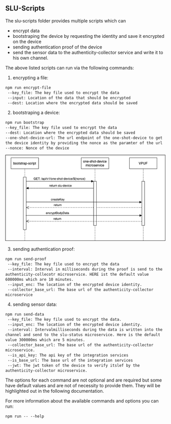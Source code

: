## SLU-Scripts

The slu-scripts folder provides multiple scripts which can 
 + encrypt data
 + bootstraping the device by requesting the identity and save it encrypted on the device
 + sending authentication proof of the device
 + send the sensor data to the authenticity-collector service and write it to his own channel.


The above listed scripts can run via the following commands:

1. encrypting a file:

```
npm run encrypt-file
 --key_file: The key file used to encrypt the data 
 --input: Location of the data that should be encrypted
 --dest: Location where the encrypted data should be saved
```

2. bootstraping a device:
 
 ```
npm run bootstrap
 --key_file: The key file used to encrypt the data 
 --dest: Location where the encrypted data should be saved
 --one-shot-device-url: The url endpoint of the one-shot-device to get the device identity by providing the nonce as the paramter of the url
 --nonce: Nonce of the device
```

<p align="center">
  <img src="https://github.com/iotaledger/cxc-slu-authenticity/blob/69-description-of-slu-scripts/slu-scripts/diagrams/sequence1.png" alt="bootstrap-script sequence diagram"/>
</p>

 
3. sending authentication proof:

```
npm run send-proof
 --key_file: The key file used to encrypt the data 
 --interval: Interval in milliseconds during the proof is send to the authenticity-collecotr microservice. HERE ist the default value 600000ms which are 10 minutes. 
 --input_enc: The location of the encrypted device identity.
 --collector_base_url: The base url of the authenticity-collector microservice
 ```

4. sending sensor data:

```
npm run send-data
 --key_file: The key file used to encrypt the data.
 --input_enc: The location of the encrypted device identity.
 --interval: Intervalmilliseconds during the data is written into the channel and send to the slu-status microservice. Here is the default value 300000ms which are 5 minutes.
 --collector_base_url: The base url of the authenticity-collector microservice.
 --is_api_key: The api key of the integration services
 --is_base_url: The base url of the integration services
 --jwt: The jwt token of the device to verify itslef by the authenticity-collector microservice.
```

The options for each command are not optional and are required but some have default values and are not of necessity to provide them. They will be highlighted out in the following documentation.

For more information about the available commands and options you can run:

```
npm run -- --help
```





